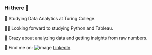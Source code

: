 
### Hi there 👋

🚀 Studying Data Analytics at Turing College.

🧑‍🎓 Looking forward to studying Python and Tableau.

🎉 Crazy about analyzing data and getting insights from raw numbers.

💬 Find me on: ![image](https://user-images.githubusercontent.com/111267909/223229125-2fb2e189-8f25-4ddf-9bc1-67964e9002d9.png)
[LinkedIn](https://www.linkedin.com/in/asta-prismontiene/)

